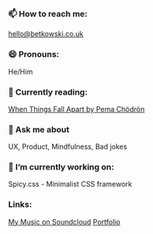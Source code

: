 ### 📫 How to reach me:
hello@betkowski.co.uk

### 😄 Pronouns: 
He/Him

### :open_book: Currently reading:
[When Things Fall Apart by Pema Chödrön](https://www.goodreads.com/book/show/687278.When_Things_Fall_Apart)

### 💬 Ask me about
UX, Product, Mindfulness, Bad jokes

###  🔭 I’m currently working on:
Spicy.css - Minimalist CSS framework

### Links:
[My Music on Soundcloud](https://soundcloud.com/betkowski)
[Portfolio](http://pavsky.netlify.app)

<!--
**pavsky/pavsky** is a ✨ _special_ ✨ repository because its `README.md` (this file) appears on your GitHub profile.

Here are some ideas to get you started:

- 🔭 I’m currently working on ...
- 🌱 I’m currently learning ...
- 👯 I’m looking to collaborate on ...
- 🤔 I’m looking for help with ...
- 💬 Ask me about ...
- 📫 How to reach me: ...
- 😄 Pronouns: ...
- ⚡ Fun fact: ...
-->

